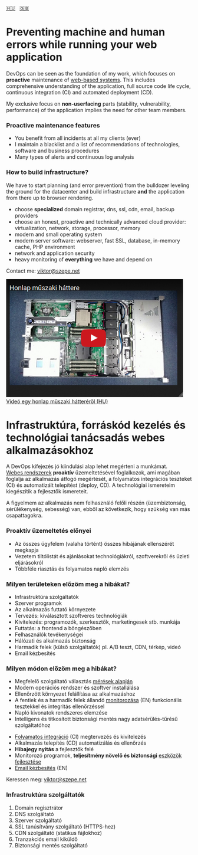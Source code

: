 [:hungary:](#hu)&nbsp;&nbsp;&nbsp;[:uk:](#en)

# <a name="en"></a>Preventing machine and human errors while running your web application

DevOps can be seen as the foundation of my work,
which focuses on **proactive** maintenance of
[web-based systems](https://github.com/szepeviktor/debian-server-tools/blob/master/webserver/PHP-development.md).
This&nbsp;includes comprehensive understanding of the application,
full source code life cycle, continuous integration (CI) and automated deployment (CD).

My exclusive focus on **non-userfacing** parts (stability, vulnerability, performance) of the application
implies the need for other team members.

### Proactive maintenance features

- You benefit from all incidents at all my clients (ever)
- I maintain a blacklist and a list of recommendations
  of technologies, software and business procedures
- Many types of alerts and continuous log analysis

### How to build infrastructure?

We have to start planning (and error prevention)
from the bulldozer leveling the ground for the datacenter
and build infrastructure **and** the application from there up to browser rendering.

- choose **specialized** domain registrar, dns, ssl, cdn, email, backup providers
- choose an honest, proactive and technically advanced cloud provider:
  virtualization, network, storage, processor, memory
- modern and small operating system
- modern server software: webserver, fast SSL, database, in-memory cache, PHP environment
- network and application security
- heavy monitoring of **everything** we have and depend on

Contact me: viktor@szepe.net



[![Honlap műszaki háttere](/Application-infrastructure.png)  
Videó egy honlap műszaki hátteréről (HU)](https://www.youtube.com/watch?v=dGi6O9naiN8)

# <a name="hu"></a>Infrastruktúra, forráskód kezelés és technológiai tanácsadás webes alkalmazásokhoz

A DevOps kifejezés jó kiindulási alap lehet megérteni a munkámat.  
[Webes rendszerek](https://github.com/szepeviktor/debian-server-tools/blob/master/webserver/PHP-development.md)
**proaktív** üzemeltetésével foglalkozok, ami magában foglalja az alkalmazás átfogó megértését,
a folyamatos integrációs teszteket (CI)
és automatizált telepítést (deploy, CD).
A&nbsp;technológiai ismereteim kiegészítik a fejlesztők ismereteit.

A figyelmem az alkalmazás nem felhasználó felőli részén (üzembiztonság, sérülékenység, sebesség)
van, ebből az következik, hogy szükség van más csapattagokra.

### Proaktív üzemeltetés előnyei

- Az összes ügyfelem (valaha történt) összes hibájának ellenszérét megkapja
- Vezetem tiltólistát és ajánlásokat
  technológiákról, szoftverekről és üzleti eljárásokról
- Többféle riasztás és folyamatos napló elemzés

### Milyen területeken előzöm meg a hibákat?

- Infrastruktúra szolgáltatók
- Szerver programok
- Az alkalmazás futtató környezete
- Tervezés: kiválasztott szoftveres technológiák
- Kivitelezés: programozók, szerkesztők, marketingesek stb. munkája
- Futtatás: a frontend a böngészőben
- Felhasználók tevékenységei
- Hálózati és alkalmazás biztonság
- Harmadik felek (külső szolgáltatók) pl. A/B teszt, CDN, térkép, videó
- Email kézbesítés

<!-- Milyen hibákat előzök meg? 200 -->

### Milyen módon előzöm meg a hibákat?

- Megfelelő szolgáltató választás [mérések alapján](https://github.com/szepeviktor/wordpress-speedtest)
- Modern operációs rendszer és szoftver installálása
- Ellenőrzött környezet felállítása az alkalmazáshoz
- A fentiek és a harmadik felek állandó [monitorozása](/monitoring/README.md) (EN)
  funkcionális tesztekkel és integritás ellenőrzéssel
- Napló kivonatok rendszeres elemzése
- Intelligens és titkosított biztonsági mentés nagy adatsérülés-tűrésű szolgáltatóhoz

* [Folyamatos integráció](/webserver/Continuous-integration-Continuous-delivery.md) (CI) megtervezés és kivitelezés
* Alkalmazás telepítés (CD) automatizálás és ellenőrzés
* **Hibajegy nyitás** a fejlesztők felé
* Monitorozó programok, **teljesítmény növelő és biztonsági** [eszközök fejlesztése](https://github.com/szepeviktor/)
* [Email kézbesítés](https://github.com/szepeviktor/debian-server-tools/blob/master/mail/README.md) (EN)

Keressen meg: viktor@szepe.net

### Infrastruktúra szolgáltatók

1. Domain regisztrátor
1. DNS szolgáltató
1. Szerver szolgáltató
1. SSL tanúsítvány szolgáltató (HTTPS-hez)
1. CDN szolgáltató (statikus fájlokhoz)
1. Tranzakciós email kiküldő
1. Biztonsági mentés szolgáltató
